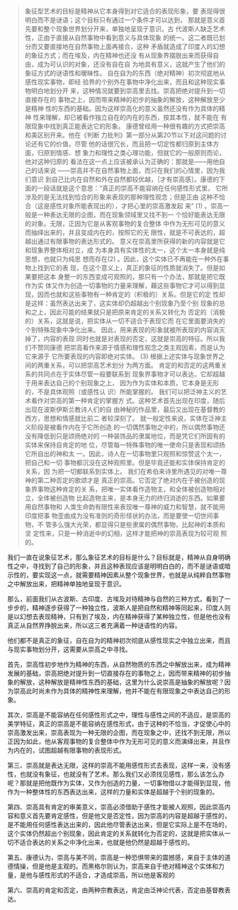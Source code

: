 <blockquote data-pid="tAU6hWtR">象征型艺术的⽬标是精神从它本⾝得到对它适合的表现形象，要 表现得很明⽩⽽不是谜语；这个⽬标只有通过⼀个条件才可以达到， 那就是意义⾸先要和整个现象世界划分开来，单独地呈现于意识。古 代波斯⼈缺乏艺术性，正由于直接从⾃然事物中看到意义与具体现象 的统⼀。这⼆者既已划分⽽⼜要直接地在⾃然事物上⾯再接合，这种 ⽭盾就造成了印度⼈的幻想的象征⽅式；⽽在埃及，内在精神也还没 有从现象界摆脱出来⽽获得⾃由，成为可认识的对象，还没有⾃在⾃ 为地具有意义，这就产⽣了他们的象征⽅式的谜语性和暧昧性。 ⾃在⾃为的东⻄（绝对精神）初次彻底地从感性现实事物，即经 验界的个别外在事物中净化出来，⽽且和这种现实事物明⽩地划分开 来，这种情况就要到崇⾼⾥去找。崇⾼把绝对提升到⼀切直接存在的 事物之上，因⽽带来精神的初步的抽象的解放，这种解放⾄少是精神 性的东⻄的基础。因为这样崇⾼化的意义虽然还没有作为具体的精神 性来理解，却已被看作独⽴⾃在的内在的东⻄，按其本性，就不能在 有限现象中找到真正能表达它的形象。 康德曾经⽤⼀种很有趣的⽅式把崇⾼和美区别开来。他在《判断 ⼒批判》第⼀部分从第20节以下对这问题的讨论还有它的价值，尽管 他的话很冗⻓，⽽且把⼀切定性都归原到主体⽅⾯，归原到情感、想 象⼒和理性之类⼼理功能，但就它的⼀般原则⽽论，他对这种归原的 看法在这⼀点上应该被承认为正确的：那就是——⽤他⾃⼰的话来说 ——崇⾼并不在⾃然事物上⾯，⽽只在我们的⼼情⾥，因为我们意识 到⾃⼰⽐内在⾃然和外在⾃然都较优越，［才有崇⾼感］。康德的下 ⾯的⼀段话就是这个意思：“真正的崇⾼不能容纳在任何感性形式⾥， 它所涉及的是⽆法找到恰合的形象来表现的那种理性观念；但是正由 这种不恰合（这是感性对象所能表现出的），才把⼼⾥的崇⾼激发起 来” (1) 。崇⾼⼀般是⼀种表达⽆限的企图，⽽在现象领域⾥⼜找不到⼀ 个恰好能表达⽆限的对象。⽆限，正因为它是从客观事物的复合整体 中作为⽆形可⻅的意义⽽抽绎出来的，并且变成内在的，按照它的⽆ 限性，就是不可表达的，超越出通过有限事物的表达形式的。 意义在崇⾼⾥所获得的新的内容就是它和现象界整体相对⽴，成 为本⾝具有实体性的太⼀，这个太⼀本⾝就是纯思想，也就只为纯思 想⽽存在(2) 。因此，这个实体已不再能在⼀种外在事物上找到它的表 现，在这个意义上，真正的象征的性质就消失了。但是如果要把这本 ⾝整⼀的东⻄变成可观照的，那只有⼀个办法，那就是把它既作为实 体⼜作为创造⼀切事物的⼒量来理解，藉这些事物它才可以得到显 现，因⽽也就和这些事物有⼀种肯定的（积极的）关系。但是它的定 性却是这样：虽然表达出来了，这实体却仍超越出个别现象乃⾄个别 现象的总和之上，因此可能的结果就只是把原来肯定的关系⼜转化为 否定的（消极的）关系，这就是说，把实体从⼀切不适合于表现它⽽ 在它⾥⾯要消失的个别特殊现象中净化出来。 因此，⽤来表现的形象就被所表现的内容消灭掉了，内容的表现 同时也就是对表现的否定，这就是崇⾼的特征。所以我们不赞同康德 把崇⾼看作来源于情感和理性观念之类主观因素，⽽是认为它来源于 它所要表现的内容即绝对实体。 (3) 根据上述实体与现象世界之间的两重关系，可以把崇⾼艺术划分 为两⽅⾯。 肯定的和否定的这两重关系的共同点在于实体尽管⼀般要联系到 现象界事物才可以表达，它却超越于⽤来表达⾃⼰的个别现象之上， 因为作为实体和本质，它本⾝是⽆形的，不是具体观照（或感性认 识）所能掌握的。 我们可以把泛神主义的艺术看作对崇⾼的第⼀种肯定的掌握⽅ 式。这种艺术⾸先出现在印度，随后出现在波斯伊斯兰教诗⼈们的⾃ 由神秘的作品⾥，最后⼜出现在基督教的⻄⽅，思想和情感就⽐前⼆ 者较深刻了。 就⼀般定性来说，实体在泛神主义阶段是被看作内在于它所创造 的⼀切偶然事物之中的，所以偶然事物还没有降低到只是颂扬绝对的 ⼀种装饰品的⾪属地位，⽽是凭它们所固有的实体来保持⾃肯定的地 位，尽管每⼀特殊事物的唯⼀使命只是表现和颂扬它所⾃出的神和太 ⼀。因此，诗⼈在⼀切事物⾥只观照和惊赞这个太⼀，把⾃⼰和⼀切 事物都沉没在这种观照⾥。但是毕竟还能和实体保持肯定的关系，因 为把⼀切都联系到实体上。 我们在希伯来诗⾥所遇⻅的对唯⼀尊神的第⼆种否定的歌颂才是 真正的崇⾼。它否定了绝对内在于被创造的现象界事物这种肯定的关 系，把唯⼀实体看作造物主，和全体被创造物相对⽴，全体被创造物 ⽐起造物主来，是本⾝⽆⼒的终归消逝的东⻄。如果要⽤⾃然事物和 ⼈类⽣命韵有限性来表现唯⼀尊神的威⼒和智慧，就不能⽤印度把事 物歪曲成为没有准则的奇形怪状的办法，⽽是要使⼀切世间事物，不 管多么强⼤光荣，都显得只是些⾪属的偶然事物，⽐起神的本质和坚 定性来，只是⼀种消逝中的幻相，这样才能把神的崇⾼表现为较可观 照的。</blockquote><p data-pid="0vCFcf9n">我们一直在说象征艺术，那么象征艺术的目标是什么？目标就是，精神从自身明确性之中，寻找到了自己的形象，并且这种表现应该是明明白白的，而不是谜语或暗示性的，要实现这一点，就需要精神因素从整个现象世界，也就是从纯粹自然事物之中解放出来，把精神单独地呈现于意识。</p><p data-pid="L7qUuRqu">那么，前面我们从古波斯、古印度、古埃及对待精神与自然的三种方式，看到了一步步的，精神逐步获得了一种独立性，波斯人是把自然和精神等同起来，印度人则是以幻想去表现精神，只有到了埃及，内在精神获得了某种独立性，但是他也没有真正从自然界挣脱出来，所以这三者充满着一种谜语性的内容。</p><p data-pid="6smUiif0">他们都不是真正的象征，自在自为的精神初次彻底从感性现实之中独立出来，而且与现实事物划分开，这需要从崇高之中寻找。</p><p data-pid="2Mh54HKq">首先，崇高性初步地作为精神的东西，从自然物质的东西之中解放出来，成为精神发展的基础，崇高把绝对提升到一切直接存在的事物之上，因而带来精神的初步抽象的解放，这种解放是精神性东西的基础，这里为什么说崇高是抽象的解放呢？因为崇高此时尚未作为具体的精神性来理解，他并不能在有限现象之中表达自己的形象。</p><p data-pid="0xNHBK3n">其次，崇高是不能容纳在任何感性形式之中，理性与感性之间的不适应，是崇高的美学特征，真正的崇高是不能容纳在感性形式，由于这种的不恰当，才促使心中的崇高激发出来，崇高表现为一种无限的企图，而在现象之中，还找不到无限，所以正因为如此，他从客观事物的复合整体中作为无形可见的意义而演绎出来，并且作为内在的，试图超越有限事物的表现形式。</p><p data-pid="2CiBXwoe">第三、崇高就是表达无限，这样的崇高不能用感性形式去表现，这样一来，没有感性，也就没有象征，也就没有了艺术。那么我们又必须找见感性，那么该怎么办呢？那就是把他既作为实体，又作为创造的力量，一切事物借以才能得到显现，他作为一种整体性的东西表达出来，这样的力量和实体是超越于个别的现象的。</p><p data-pid="Ys1FyVD5">第四、崇高具有肯定的审美意义，崇高必须借助于感性才能被人观照，因此崇高内容和意义首先要肯定感性，但是他又是否定性，因为崇高的内容是超越于感性的，是不能用任何感性表达出来的，因此他尽管表达出来，但是它实际上是不在场的，这个实体仍然超出个别现象，因此肯定的关系就转化为否定的，这就是把实体从一切不适合表达的关系之中净化出来，也就是他仍然是超越于感性的。</p><p data-pid="xwYokour">第五、康德认为，崇高与美不同，崇高是一种恐惧带来的震撼感，来自于主体的道德情操，但是他是主观的。而黑格尔则认为，崇高来自于绝对精神这个实体和力量，是他与感性形式的不适合，才造成崇高，所以他是客观的</p><p data-pid="-spjbpDs">第六、崇高的肯定和否定，由两种宗教表达，肯定由泛神论代表，否定由基督教表达。</p><p></p>